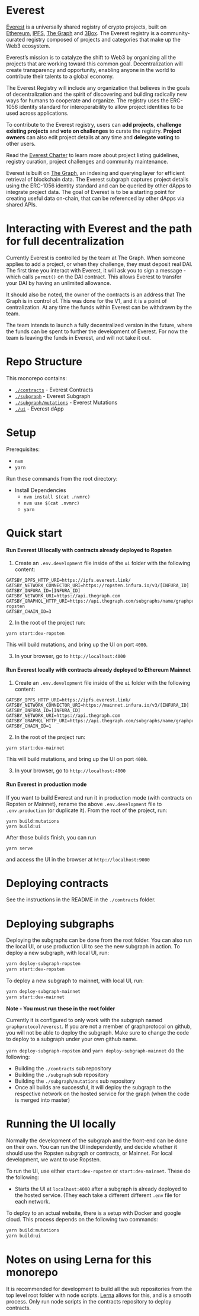 # Everest

[Everest](https://everest.link/) is a universally shared registry of crypto projects, built on
[Ethereum](https://ethereum.org), [IPFS](https://ipfs.io), [The Graph](https://thegraph.com) and [3Box](https://3box.io). The
Everest registry is a community-curated registry composed of projects and categories that make up
the Web3 ecosystem. 

Everest’s mission is to catalyze the shift to Web3 by organizing all the projects that are working
toward this common goal. Decentralization will create transparency and opportunity, enabling
anyone in the world to contribute their talents to a global economy.

The Everest Registry will include any organization that believes in the goals of decentralization
and the spirit of discovering and building radically new ways for humans to cooperate and organize.
The registry uses the ERC-1056 identity standard for interoperability to allow project identities
to be used across applications.

To contribute to the Everest registry, users can **add projects**, **challenge existing projects**
and **vote on challenges** to curate the registry. **Project owners** can also edit project details
at any time and **delegate voting** to other users.

Read the [Everest Charter](https://everest.link/charter) to learn more about project listing guidelines,
registry curation, project challenges and community maintenance.

Everest is built on [The Graph](https://thegraph.com), an indexing and querying layer for efficient
retrieval of blockchain data. The Everest subgraph captures project details using the ERC-1056
identity standard and can be queried by other dApps to integrate project data. The goal of Everest
is to be a starting point for creating useful data on-chain, that can be referenced by other dApps
via shared APIs. 

# Interacting with Everest and the path for full decentralization
Currently Everest is controlled by the team at The Graph. When someone applies to add a project,
or when they challenge, they must deposit real DAI. The first time you interact with Everest, it
will ask you to sign a message - which calls `permit()` on the DAI contract. This allows Everest
to transfer your DAI by having an unlimited allowance.

It should also be noted, the owner of the contracts is an address that The Graph is in control of.
This was done for the V1, and it is a point of centralization. At any time the funds within Everest
can be withdrawn by the team.

The team intends to launch a fully decentralized version in the future, where the funds can be 
spent to further the development of Everest. For now the team is leaving the funds in Everest, 
and will not take it out.

# Repo Structure

This monorepo contains:

- [`./contracts`](./contracts) - Everest Contracts
- [`./subgraph`](./subgraph) - Everest Subgraph
- [`./subgraph/mutations`](./subgraph/mutations) - Everest Mutations
- [`./ui`](./ui) - Everest dApp

# Setup

Prerequisites:

- `nvm`
- `yarn`

Run these commands from the root directory:

- Install Dependencies
  - `nvm install $(cat .nvmrc)`
  - `nvm use $(cat .nvmrc)`
  - `yarn`

# Quick start

#### Run Everest UI locally with contracts already deployed to Ropsten

1. Create an `.env.development` file inside of the `ui` folder with the following content:

```
GATSBY_IPFS_HTTP_URI=https://ipfs.everest.link/
GATSBY_NETWORK_CONNECTOR_URI=https://ropsten.infura.io/v3/[INFURA_ID]
GATSBY_INFURA_ID=[INFURA_ID]
GATSBY_NETWORK_URI=https://api.thegraph.com
GATSBY_GRAPHQL_HTTP_URI=https://api.thegraph.com/subgraphs/name/graphprotocol/everest-ropsten
GATSBY_CHAIN_ID=3
```

2. In the root of the project run:

```
yarn start:dev-ropsten
```

This will build mutations, and bring up the UI on port `4000`.


3. In your browser, go to `http://localhost:4000`


#### Run Everest locally with contracts already deployed to Ethereum Mainnet

1. Create an `.env.development` file inside of the `ui` folder with the following content:

```
GATSBY_IPFS_HTTP_URI=https://ipfs.everest.link/
GATSBY_NETWORK_CONNECTOR_URI=https://mainnet.infura.io/v3/[INFURA_ID]
GATSBY_INFURA_ID=[INFURA_ID]
GATSBY_NETWORK_URI=https://api.thegraph.com
GATSBY_GRAPHQL_HTTP_URI=https://api.thegraph.com/subgraphs/name/graphprotocol/everest
GATSBY_CHAIN_ID=1
```

2. In the root of the project run:

```
yarn start:dev-mainnet
```

This will build mutations, and bring up the UI on port `4000`.


3. In your browser, go to `http://localhost:4000`


#### Run Everest in production mode

If you want to build Everest and run it in production mode (with contracts on Ropsten or Mainnet), 
rename the above `.env.development` file to `.env.production` (or duplicate it). 
From the root of the project, run:

```
yarn build:mutations
yarn build:ui
```

After those builds finish, you can run

```
yarn serve
```

and access the UI in the browser at `http://localhost:9000`

# Deploying contracts
See the instructions in the README in the `./contracts` folder. 

# Deploying subgraphs
Deploying the subgraphs can be done from the root folder. You can also run the local UI, or use
production UI to see the new subgraph in action. To deploy a new subgraph, with local UI, run:

```bash
yarn deploy-subgraph-ropsten
yarn start:dev-ropsten
```
To deploy a new subgraph to mainnet, with local UI, run:

```bash
yarn deploy-subgraph-mainnet
yarn start:dev-mainnet
```

**Note - You must run these in the root folder**

Currently it is configured to only work with the subgraph named `graphprotocol/everest`. 
If you are not a member of graphprotocol on github, you will not be able to deploy the subgraph. 
Make sure to change the code to deploy to a subgraph under your own github name.

`yarn deploy-subgraph-ropsten` and `yarn deploy-subgraph-mainnet` do the following:
- Building the `./contracts` sub repository
- Building the `./subgraph` sub repository
- Building the `./subgraph/mutations` sub repository
- Once all builds are successful, it will deploy the subgraph to the respective network on the 
  hosted service for the graph (when the code is merged into master)

# Running the UI locally
Normally the development of the subgraph and the front-end can be done on their own.
You can run the UI independently, and decide whether it should use the Ropsten subgraph or 
contracts, or Mainnet. For local development, we want to use Ropsten.

To run the UI, use either `start:dev-ropsten` or `start:dev-mainnet`. These do the following:
- Starts the UI at `localhost:4000` after a subgraph is already deployed to the hosted service. 
  (They each take a different different `.env` file for each network.

To deploy to an actual website, there is a setup with Docker and google cloud. This process depends
on the following two commands:

```bash
yarn build:mutations
yarn build:ui
```

# Notes on using Lerna for this monorepo
It is recommended for development to build all the sub repositories from the top level root folder 
with node scripts. [Lerna](https://www.npmjs.com/package/lerna) allows for this, and is a smooth 
process. Only run node scripts in the contracts repository to deploy contracts.
